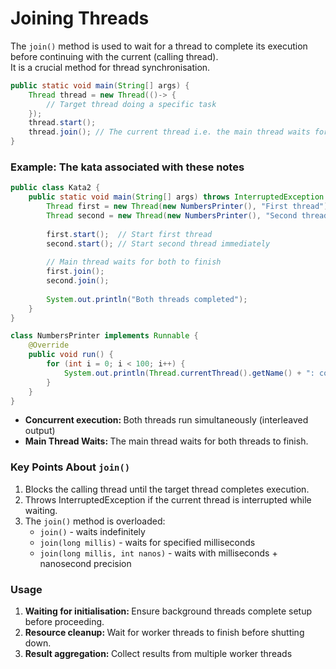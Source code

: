 # Joining Threads

The `join()` method is used to wait for a thread to complete its execution before continuing with the current (calling thread).<br/>
It is a crucial method for thread synchronisation.

```java
public static void main(String[] args) {
    Thread thread = new Thread(()-> {
        // Target thread doing a specific task
    });
    thread.start();
    thread.join(); // The current thread i.e. the main thread waits for the target thread to finish execution
}
```

### <b>Example:</b> The kata associated with these notes 
```java
public class Kata2 {
    public static void main(String[] args) throws InterruptedException {
        Thread first = new Thread(new NumbersPrinter(), "First thread");
        Thread second = new Thread(new NumbersPrinter(), "Second thread");
        
        first.start();  // Start first thread
        second.start(); // Start second thread immediately
        
        // Main thread waits for both to finish
        first.join();
        second.join();
        
        System.out.println("Both threads completed");
    }
}

class NumbersPrinter implements Runnable {
    @Override
    public void run() {
        for (int i = 0; i < 100; i++) {
            System.out.println(Thread.currentThread().getName() + ": counter = " + (i + 1));
        }
    }
}
```
- <b>Concurrent execution: </b>Both threads run simultaneously (interleaved output)
- <b>Main Thread Waits: </b>The main thread waits for both threads to finish.

### Key Points About `join()`
1. Blocks the calling thread until the target thread completes execution.
2. Throws InterruptedException if the current thread is interrupted while waiting.
3. The `join()` method is overloaded:
    - `join()` - waits indefinitely
    - `join(long millis)` - waits for specified milliseconds
    - `join(long millis, int nanos)` - waits with milliseconds + nanosecond precision


### Usage
1. <b>Waiting for initialisation: </b>Ensure background threads complete setup before proceeding.
2. <b>Resource cleanup: </b>Wait for worker threads to finish before shutting down.
3. <b>Result aggregation: </b>Collect results from multiple worker threads
